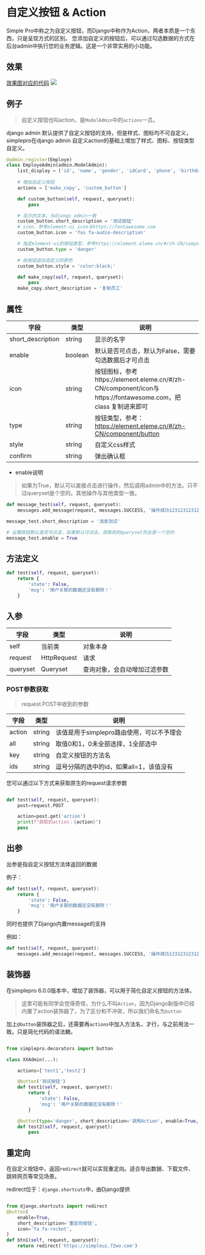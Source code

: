 # 自定义按钮 & Action

Simple Pro中称之为自定义按钮，而Django中称作为Action，两者本质是一个东西，只是呈现方式的区别。
您添加自定义的按钮后，可以通过勾选数据的方式在后台admin中执行您的业务逻辑。这是一个非常实用的小功能。

## 效果
[效果图对应的代码](https://github.com/newpanjing/simplepro_demo/blob/master/demo/admin.py#L238)
![](/action.png)

## 例子

> 自定义按钮也叫action，是`ModelAdmin`中的`actions`一员。

django admin 默认提供了自定义按钮的支持，但是样式、图标均不可自定义，simplepro在django admin 自定义action的基础上增加了样式、图标、按钮类型自定义。

```python
@admin.register(Employe)
class EmployeAdmin(admin.ModelAdmin):
    list_display = ('id', 'name', 'gender', 'idCard', 'phone', 'birthday', 'department', 'enable', 'create_time')
   
    # 增加自定义按钮
    actions = ['make_copy', 'custom_button']

    def custom_button(self, request, queryset):
        pass

    # 显示的文本，与django admin一致
    custom_button.short_description = '测试按钮'
    # icon，参考element-ui icon与https://fontawesome.com
    custom_button.icon = 'fas fa-audio-description'

    # 指定element-ui的按钮类型，参考https://element.eleme.cn/#/zh-CN/component/button
    custom_button.type = 'danger'

    # 给按钮追加自定义的颜色
    custom_button.style = 'color:black;'

    def make_copy(self, request, queryset):
        pass
    make_copy.short_description = '复制员工'

```
## 属性

|字段|类型|说明|
|-----|-----|-----|
|short_description|string|显示的名字|
|enable|boolean|默认是否可点击，默认为False，需要勾选数据后才可点击|
|icon|string|按钮图标，参考https://element.eleme.cn/#/zh-CN/component/icon与https://fontawesome.com，把class 复制进来即可|
|type|string|按钮类型，参考：https://element.eleme.cn/#/zh-CN/component/button|
|style|string|自定义css样式|
|confirm|string|弹出确认框|

+ enable说明
> 如果为True，默认可以直接点击进行操作，然后调用admin中的方法。只不过queryset是个空的。其他操作与其他类型一致。

```python
def message_test(self, request, queryset):
    messages.add_message(request, messages.SUCCESS, '操作成功123123123123')

message_test.short_description = '消息测试'

# 设置按钮默认是否可点击，如果默认可点击，获取到的queryset将会是一个空的
message_test.enable = True
```

## 方法定义

```python
def test(self, request, queryset):
    return {
        'state': False,
        'msg': '用户关联的数据还没有删除！'
    }
```

## 入参

|字段|类型|说明|
|---|---|---|
|self|当前类|对象本身|
|request|HttpRequest|请求|
|queryset|Queryset|查询对象，会自动增加过滤参数|

### POST参数获取

> request.POST中收到的参数

|字段|类型|说明|
|-----|-----|-----|
|action|string|该值是用于simplepro路由使用，可以不予理会|
|all|string|取值0和1，0未全部选择，1全部选中|
|key|string|自定义按钮的方法名|
|ids|string|逗号分隔的选中的id，如果all=1，该值没有|

您可以通过以下方式来获取原生的request请求参数

```python

def test(self, request, queryset):
    post=request.POST

    action=post.get('action')
    print(f"获取的action：{action}")
    pass

```

## 出参

出参是指自定义按钮方法体返回的数据

例子：

```python
def test(self, request, queryset):
    return {
        'state': False,
        'msg': '用户关联的数据还没有删除！'
    }
```

同时也提供了Django内置message的支持

例如：

```python
def test(self, request, queryset):
    messages.add_message(request, messages.SUCCESS, '操作成功123123123123')
```

## 装饰器


在simplepro 6.0.0版本中，增加了装饰器，可以用于简化自定义按钮的方法体。

> 这里可能有同学会觉得奇怪，为什么不叫`Action`，因为Django新版中已经内置了action装饰器了，为了区分和不冲突，所以我们命名为`button`

加上`@button`装饰器之后，还需要再`actions`中加入方法名，才行，与之前用法一致。只是简化代码的语法糖。

```python

from simplepro.decorators import button

class XXAdmin(...):

    actions=['test1','test2']

    @button('测试按钮')
    def test1(self, request, queryset):
        return {
            'state': False,
            'msg': '用户关联的数据还没有删除！'
        }

    @button(type='danger', short_description='调用Action', enable=True, confirm="您确定要点这个按钮吗？")
    def test2(self, request, queryset):
        pass
```

## 重定向

在自定义按钮中，返回`redirect`就可以实现重定向。适合导出数据、下载文件、跳转网页等常见场景。

redirect位于：`django.shortcuts`中，由Django提供

```python

from django.shortcuts import redirect
@button(
    enable=True,
    short_description='重定向按钮',
    icon='fa fa-rocket',
)
def btn1(self, request, queryset):
    return redirect('https://simpleui.72wo.com')

```